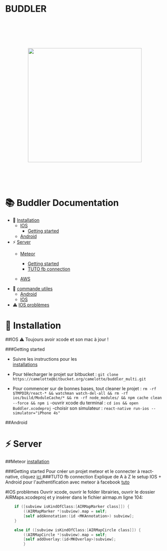 # BUDDLER #

<h1 align="center">
	<br>
	<br>
	<img width="360" src="https://www.rse-groupeinseec.com/wp-content/uploads/2015/10/Logo-carre3-300x300.jpg">
	<br>
	<br>
	<br>
</h1>

# :books: Buddler Documentation
- :wrench: [Installation](#installation)
  + [IOS](#ios)
    * [Getting started](#started)
  + [Android](#android)
- :zap: [Server](#server)
  + [Meteor](#meteor)
    * [Getting started](#started)
    * [TUTO fb connection](#fbco)
        
        
        
  + [AWS](#aws)
- :blue_book: [commande utiles](#cmd)
  + [Android](#android)
  + [IOS](#ios)
- :warning: [IOS problèmes](#IOS_problemes)


# :wrench: Installation

##IOS
 :warning: Toujours avoir xcode et son mac à jour !
 
###Getting started
- Suivre les instructions pour les  
[installations ](https://facebook.github.io/react-native/docs/getting-started.html)

 - Pour télecharger le projet sur bitbucket : 
    `git clone https://camelotte@bitbucket.org/camelotte/buddler_multi.git`
 - Pour commencer sur de bonnes bases, tout cleaner le projet : 
`rm -rf $TMPDIR/react-* && watchman watch-del-all && rm -rf ios/build/ModuleCache/* && rm -rf node_modules/ && npm cache clean --force && npm i`
 -ouvrir xcode du terminal : 
     `cd ios && open Buddler.xcodeproj`
 -choisir son simulateur : `react-native run-ios --simulator="iPhone 4s"`

 

##Android

# :zap: Server
##Meteor
[installation](https://www.meteor.com/install)

###Getting started
Pour créer un projet meteor et le connecter à react-native, cliquez
[ici ](https://medium.com/differential/connecting-react-native-and-meteor-cccdb0df29e3
)
###TUTO fb connection
Explique de A à Z le setup IOS + Android pour l'authentification avec meteor à facebook 
[tuto ](https://medium.com/differential/react-native-meteor-oauth-with-facebook-3d1346d7cdb7)

#IOS problèmes
Ouvrir xcode, ouvrir le folder librairies, ouvrir le dossier AIRMaps.xcodeproj
et y insérer dans le fichier airmap.m ligne 104: 
```objective-c
    if ([subview isKindOfClass:[AIRMapMarker class]]) {
        ((AIRMapMarker *)subview).map = self;
        [self addAnnotation:(id <MKAnnotation>) subview];
    }

    else if ([subview isKindOfClass:[AIRMapCircle class]]) {
        ((AIRMapCircle *)subview).map = self;
        [self addOverlay:(id<MKOverlay>)subview];
        }
```


